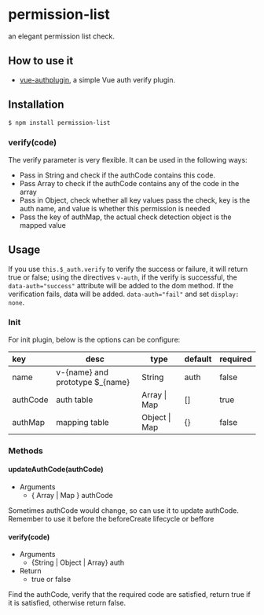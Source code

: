 # permission-list

an elegant permission list check. 

## How to use it
- [vue-authplugin](https://github.com/vv13/vue-authplugin), a simple Vue auth verify plugin.

## Installation
```sh
$ npm install permission-list
```

### verify(code)
The verify parameter is very flexible. It can be used in the following ways:
- Pass in String and check if the authCode contains this code.
- Pass Array to check if the authCode contains any of the code in the array
- Pass in Object, check whether all key values pass the check, key is the auth name, and value is whether this permission is needed
- Pass the key of authMap, the actual check  detection object is the mapped value


## Usage
If you use `this.$_auth.verify` to verify the success or failure, it will return true or false; using the directives `v-auth`, if the verify is successful, the `data-auth="success"` attribute will be added to the dom method. If the verification fails, data will be added. `data-auth="fail"` and set `display: none`.

### Init
For init plugin, below is the options can be configure:

| key      | desc                      | type          | default | required |
| :------- | ------------------------- | ------------- | ------- | -------- |
| name     | v-{name} and prototype $_{name} | String        | auth    | false    |
| authCode | auth table                | Array \| Map  | []      | true     |
| authMap  | mapping table           | Object \| Map | {}      | false    |

### Methods
#### updateAuthCode(authCode)
- Arguments
  - { Array | Map } authCode

Sometimes authCode would change, so can use it to update authCode. Remember to use it before the beforeCreate lifecycle or beffore

#### verify(code)
- Arguments
  - {String | Object | Array} auth
- Return
  - true or false

Find the authCode, verify that the required code are satisfied, return true if it is satisfied, otherwise return false.

